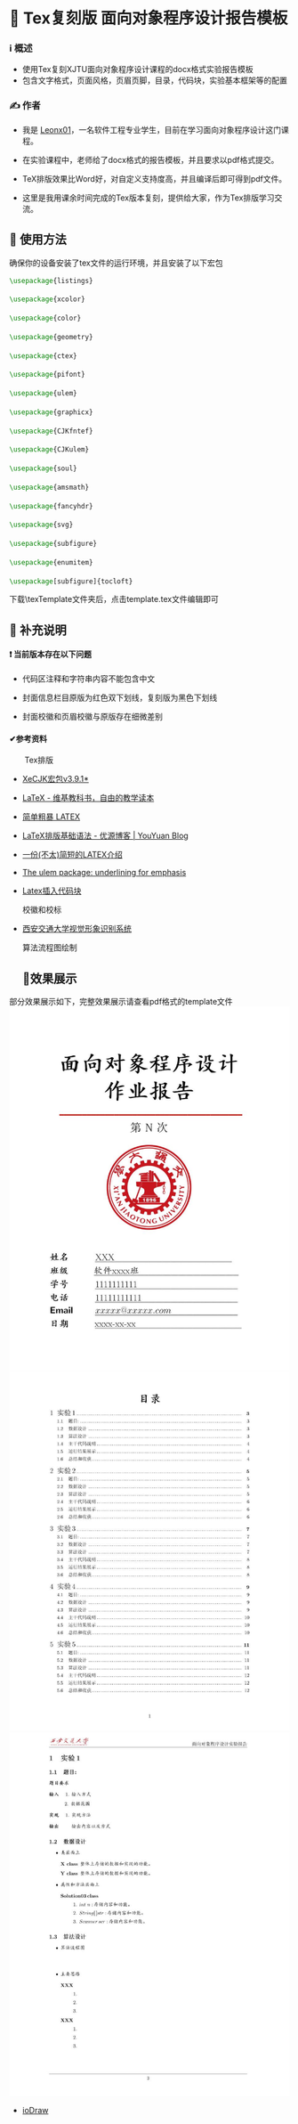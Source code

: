 # 💯 Tex复刻版 面向对象程序设计报告模板

### ℹ️ 概述

- 使用Tex复刻XJTU面向对象程序设计课程的docx格式实验报告模板
- 包含文字格式，页面风格，页眉页脚，目录，代码块，实验基本框架等的配置

### ✍️ 作者

- 我是 [Leonx01](https://github.com/Leonx01)，一名软件工程专业学生，目前在学习面向对象程序设计这门课程。

- 在实验课程中，老师给了docx格式的报告模板，并且要求以pdf格式提交。

- TeX排版效果比Word好，对自定义支持度高，并且编译后即可得到pdf文件。

- 这里是我用课余时间完成的Tex版本复刻，提供给大家，作为Tex排版学习交流。

## 🚀 使用方法

确保你的设备安装了tex文件的运行环境，并且安装了以下宏包

```latex
\usepackage{listings}

\usepackage{xcolor}

\usepackage{color}

\usepackage{geometry}

\usepackage{ctex}

\usepackage{pifont}

\usepackage{ulem}

\usepackage{graphicx}

\usepackage{CJKfntef}

\usepackage{CJKulem}

\usepackage{soul}

\usepackage{amsmath}

\usepackage{fancyhdr}

\usepackage{svg}

\usepackage{subfigure}

\usepackage{enumitem}

\usepackage[subfigure]{tocloft}
```

下载\texTemplate文件夹后，点击template.tex文件编辑即可

## 💭 补充说明

#### ❗ 当前版本存在以下问题

- 代码区注释和字符串内容不能包含中文

- 封面信息栏目原版为红色双下划线，复刻版为黑色下划线

- 封面校徽和页眉校徽与原版存在细微差别

#### ✔参考资料

       Tex排版

- [XeCJK宏包v3.9.1*](http://mirrors.ibiblio.org/CTAN/macros/xetex/latex/xecjk/xeCJK.pdf)

- [LaTeX - 维基教科书，自由的教学读本](https://zh.m.wikibooks.org/wiki/LaTeX)

- [简单粗暴 LATEX](http://static.latexstudio.net/wp-content/uploads/2017/08/Note-by-LaTeX-cn.pdf)

- [LaTeX排版基础语法 - 优源博客 | YouYuan Blog](https://duter2016.github.io/2020/08/09/LaTeX%E6%8E%92%E7%89%88%E5%9F%BA%E7%A1%80%E8%AF%AD%E6%B3%95/)

- [一份(不太)简短的LATEX介绍](https://texdoc.org/serve/lshort-zh-cn.pdf/0)

- [The ulem package: underlining for emphasis](https://texdoc.org/serve/ulem/0)

- [Latex插入代码块](https://www.jianshu.com/p/fb1c1c6f2d02)
  
  校徽和校标

- [西安交通大学视觉形象识别系统](http://vi.xjtu.edu.cn/)
  
  算法流程图绘制
  
  ## 🥇效果展示
部分效果展示如下，完整效果展示请查看pdf格式的template文件
![example01](https://raw.githubusercontent.com/Leonx01/TexReport4oop/main/texTemplate/exmple01.jpg)
![example02](https://raw.githubusercontent.com/Leonx01/TexReport4oop/main/texTemplate/exmple02.jpg)
![example03](https://raw.githubusercontent.com/Leonx01/TexReport4oop/main/texTemplate/exmple03.jpg)

- [ioDraw](https://www.iodraw.com/)
